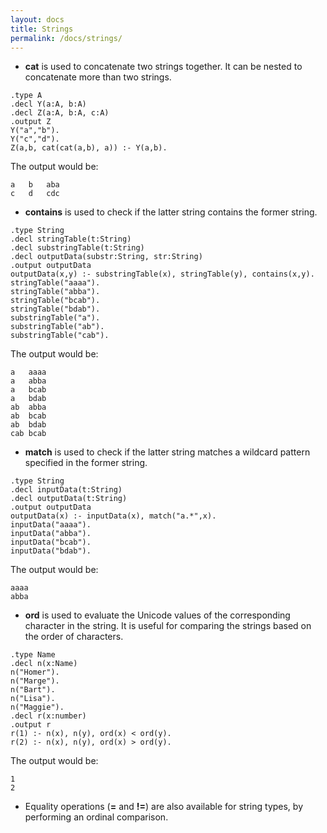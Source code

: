 ```yaml
---
layout: docs
title: Strings
permalink: /docs/strings/
---
```


* **cat** is used to concatenate two strings together. It can be nested to concatenate more than two strings.
```
.type A
.decl Y(a:A, b:A) 
.decl Z(a:A, b:A, c:A)
.output Z
Y("a","b"). 
Y("c","d"). 
Z(a,b, cat(cat(a,b), a)) :- Y(a,b). 
```
The output would be:
```
a	b	aba
c	d	cdc
```

* **contains** is used to check if the latter string contains the former string.
```
.type String
.decl stringTable(t:String) 
.decl substringTable(t:String) 
.decl outputData(substr:String, str:String)
.output outputData
outputData(x,y) :- substringTable(x), stringTable(y), contains(x,y). 
stringTable("aaaa").
stringTable("abba").
stringTable("bcab").
stringTable("bdab").
substringTable("a").
substringTable("ab").
substringTable("cab").
```
The output would be:
```
a	aaaa
a	abba
a	bcab
a	bdab
ab	abba
ab	bcab
ab	bdab
cab	bcab
```

* **match** is used to check if the latter string matches a wildcard pattern specified in the former string.
```
.type String
.decl inputData(t:String) 
.decl outputData(t:String)
.output outputData
outputData(x) :- inputData(x), match("a.*",x). 
inputData("aaaa").
inputData("abba").
inputData("bcab").
inputData("bdab").
```
The output would be:
```
aaaa
abba
```

* **ord** is used to evaluate the Unicode values of the corresponding character in the string. It is useful for comparing the strings based on the order of characters.
```
.type Name
.decl n(x:Name)
n("Homer").
n("Marge").
n("Bart").
n("Lisa").
n("Maggie").
.decl r(x:number)
.output r
r(1) :- n(x), n(y), ord(x) < ord(y).
r(2) :- n(x), n(y), ord(x) > ord(y).
```
The output would be:
```
1
2
```

* Equality operations (**=** and **!=**) are also available for string types, by performing an ordinal comparison.
